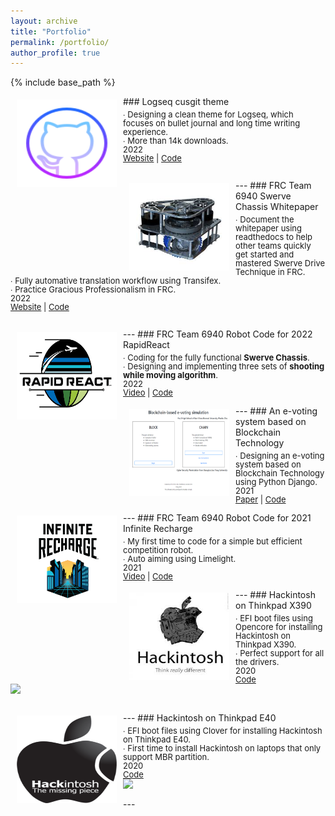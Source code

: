 ```yaml
---
layout: archive
title: "Portfolio"
permalink: /portfolio/
author_profile: true
---
```


{% include base_path %}

<!--
{% for post in site.portfolio %}
  {% include archive-single.html %}
{% endfor %}
-->

<img style="float: left; margin:5px 10px" src="/images/portfolio/logseq_cusgit.png" width="160" height="140">
### Logseq cusgit theme
<p style="line-height:1.0; margin-top: 5px">
<font size="2">
∙ Designing a clean theme for Logseq, which focuses on bullet journal and long time writing experience.<br />
∙ More than 14k downloads. <br />
2022 <br />
<a href="https://github.com/logseq/awesome-logseq?tab=readme-ov-file#-css-themes">Website</a> |
<a href="https://github.com/mendax1234/logseq-cusgit-theme">Code</a>
<br />
<br>
</font>
</p>
---

<img style="float: left; margin:5px 10px" src="/images/portfolio/swerve.png" width="160" height="140">
### FRC Team 6940 Swerve Chassis Whitepaper
<p style="line-height:1.0; margin-top: 5px">
<font size="2">
∙ Document the whitepaper using readthedocs to help other teams quickly get started and mastered Swerve Drive Technique in FRC. <br />
∙ Fully automative translation workflow using Transifex. <br />
∙ Practice Gracious Professionalism in FRC. <br />
2022 <br />
<a href="https://6940swerve-docs.readthedocs.io/en/latest/">Website</a> |
<a href="https://github.com/mendax1234/6940Swerve-docs">Code</a>
<br />
<br>
</font>
</p>
---

<img style="float: left; margin:5px 10px" src="/images/portfolio/rapidreact_logo.png" width="160" height="140">
### FRC Team 6940 Robot Code for 2022 RapidReact
<p style="line-height:1.0; margin-top: 5px">
<font size="2">
∙ Coding for the fully functional <strong>Swerve Chassis</strong>. <br />
∙ Designing and implementing three sets of <strong> shooting while moving algorithm</strong>. <br />
2022 <br />
<a href="https://www.youtube.com/watch?v=DXP7FiZtLeo">Video</a> |
<a href="https://github.com/Team6940/2022RapidReact">Code</a>
<br />
</font>
</p>
---

<img style="float: left; margin:5px 10px" src="/images/portfolio/e_voting_blockchain.png" width="160" height="140">
### An e-voting system based on Blockchain Technology
<p style="line-height:1.0; margin-top: 5px">
<font size="2">
∙ Designing an e-voting system based on Blockchain Technology using Python Django.<br />
2021 <br />
<a href="https://mendax1234.github.io/files/pdf/an_electronic_voting_system_based_on_blockchain.pdf">Paper</a> |
<a href="https://github.com/mendax1234/Blockchain-based-E-Voting-Simulation">Code</a>
<br />
</font>
</p>
---

<img style="float: left; margin:5px 10px" src="/images/portfolio/infiniterecharge_logo.png" width="160" height="140">
### FRC Team 6940 Robot Code for 2021 Infinite Recharge
<p style="line-height:1.0; margin-top: 5px">
<font size="2">
∙ My first time to code for a simple but efficient competition robot.<br />
∙ Auto aiming using Limelight. <br />
2021 <br />
<a href="https://www.youtube.com/watch?v=DXP7FiZtLeo">Video</a> |
<a href="https://github.com/Team6940/2021FRC">Code</a>
<br />
</font>
</p>
---

<img style="float: left; margin:5px 10px" src="/images/portfolio/hackintosh1.png" width="160" height="140">
### Hackintosh on Thinkpad X390
<p style="line-height:1.0; margin-top: 5px">
<font size="2">
∙ EFI boot files using Opencore for installing Hackintosh on Thinkpad X390. <br />
∙ Perfect support for all the drivers.<br />
2020 <br />
<a href="https://github.com/mendax1234/ThinkpadX390-Opencore-EFI">Code</a>
<br />
<a href="https://github.com/mendax955/ThinkpadX390-Opencore-EFI/releases">
  <img src="https://img.shields.io/github/downloads/mendax955/ThinkpadX390-Opencore-EFI/total?label=Download"/>
</a> <br />
<br>
</font>
</p>
---

<img style="float: left; margin:5px 10px" src="/images/portfolio/hackintosh2.png" width="160" height="140">
### Hackintosh on Thinkpad E40
<p style="line-height:1.0; margin-top: 5px">
<font size="2">
∙ EFI boot files using Clover for installing Hackintosh on Thinkpad E40. <br />
∙ First time to install Hackintosh on laptops that only support MBR partition. <br />
2020 <br />
<a href="https://github.com/mendax1234/ThinkPadE40-Clover-EFI">Code</a>
<br />
<a href="https://github.com/mendax1234/ThinkPadE40-Clover-EFI/releases">
  <img src="https://img.shields.io/github/downloads/mendax1234/ThinkPadE40-Clover-EFI/total?label=Download"/>
</a> <br />
</font>
</p>
---

